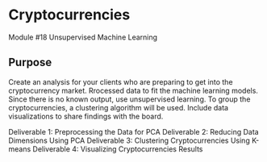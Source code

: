 # Cryptocurrencies
Module #18 Unsupervised Machine Learning

## Purpose
Create an analysis for your clients who are preparing to get into the cryptocurrency market.  Rrocessed data to fit the machine learning models. Since there is no known output, use unsupervised learning. To group the cryptocurrencies, a clustering algorithm will be used. Include data visualizations to share findings with the board.

Deliverable 1: Preprocessing the Data for PCA
Deliverable 2: Reducing Data Dimensions Using PCA
Deliverable 3: Clustering Cryptocurrencies Using K-means
Deliverable 4: Visualizing Cryptocurrencies Results